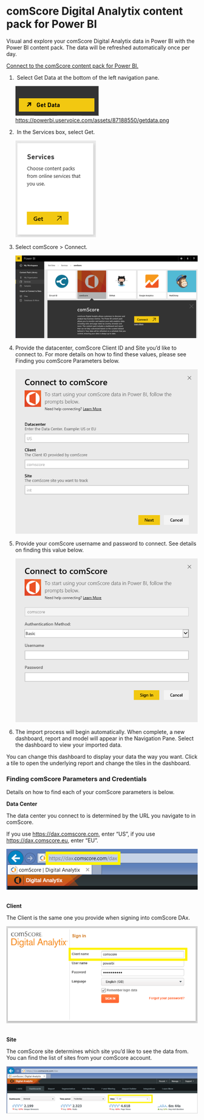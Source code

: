﻿<properties 
   pageTitle="comScore Digital Analytix content pack for Power BI"
   description="comScore Digital Analytix content pack for Power BI"
   services="powerbi" 
   documentationCenter="" 
   authors="v-anpasi" 
   manager="mblythe" 
   editor=""
   tags=""/>
 
<tags
   ms.service="powerbi"
   ms.devlang="NA"
   ms.topic="article"
   ms.tgt_pltfrm="NA"
   ms.workload="powerbi"
   ms.date="09/28/2015"
   ms.author="v-anpasi"/>
# comScore Digital Analytix content pack for Power BI

Visual and explore your comScore Digital Analytix data in Power BI with the Power BI content pack. The data will be refreshed automatically once per day.

[Connect to the comScore content pack for Power BI.](%20https://app.powerbi.com/getdata/services/comscore)

1.  Select Get Data at the bottom of the left navigation pane.

	![](media/powerbi-content-pack-content-pack/getdata.png)
https://powerbi.uservoice.com/assets/87188550/getdata.png
2.  In the Services box, select Get.

	![](media/powerbi-content-pack-content-pack/services.PNG)
3.  Select comScore \> Connect.

	![](media/powerbi-content-pack-content-pack/connect.PNG)

4.  Provide the datacenter, comScore Client ID and Site you’d like to connect to. For more details on how to find these values, please see Finding you comScore Parameters below.

	![](media/powerbi-content-pack-content-pack/parameters.PNG)

5.  Provide your comScore username and password to connect. See details on finding this value below.

	![](media/powerbi-content-pack-content-pack/creds.PNG)

6.  The import process will begin automatically. When complete, a new dashboard, report and model will appear in the Navigation Pane. Select the dashboard to view your imported data.

You can change this dashboard to display your data the way you want. Click a tile to open the underlying report and change the tiles in the dashboard.

### Finding comScore Parameters and Credentials

Details on how to find each of your comScore parameters is below.

**Data Center**

The data center you connect to is determined by the URL you navigate to in comScore.

If you use https://dax.comscore.com, enter “US”, if you use https://dax.comscore.eu, enter “EU”.

![](media/powerbi-content-pack-content-pack/comscore_URL.png) 

**Client**

The Client is the same one you provide when signing into comScore DAx.

![](media/powerbi-content-pack-content-pack/comscore_signin.PNG) 

**Site**

The comScore site determines which site you’d like to see the data from. You can find the list of sites from your comScore account.

![](media/powerbi-content-pack-content-pack/comscore_sites.PNG)

 

